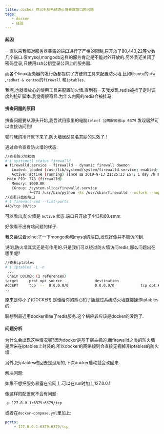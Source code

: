 ```yaml
---
title: docker 可以无视系统防火墙暴露端口的问题
tags: 
   - docker
   - 经验
---
```



#### 起因

一直以来我都对服务器暴露的端口进行了严格的限制,只开放了80,443,22等少数几个端口.像mysql,mongodb这样的服务肯定是不能对外开放的.另外我还关闭了密码登录,只使用ssh公钥登录公网上的服务器.

而各个linux服务器的发行版都提供了方便的工具来配置防火墙,比如`Ubuntu`的`ufw` ,`redhat & centos`的`firewall` 和`iptables`.

我呢,也就很放心的使用工具来配置防火墙.直到有一天我发现.redis被挂了定时调度的挖矿脚本.我觉得很奇怪.为什么内网的redis会被挂马.

#### 排查问题的原因

排查问题要从源头开始,我尝试用家里的电脑`telnet 公网服务器ip 6379` 发现居然可以直接访问到!

顿时我的冷汗就下来了.防火墙居然莫名其妙的失效了 !

通过命令查看防火墙的状态:

```bash
//查看防火墙状态
# $ systemctl status firewalld
● firewalld.service - firewalld - dynamic firewall daemon
   Loaded: loaded (/usr/lib/systemd/system/firewalld.service; enabled; vendor preset: enabled)
   Active: active (running) since 四 2019-9-13 21:25:23 EST; 1 day 7h ago
 Main PID: 773 (firewalld)
   Memory: 1000.0K
   CGroup: /system.slice/firewalld.service
           └─773 /usr/bin/python -Es /usr/sbin/firewalld --nofork --nopid
//查看开放的端口
# $ firewall-cmd --list-ports
443/tcp 80/tcp
```

可以看出,防火墙是 `active` 状态.端口只开放了443和80.emm.

好像看不出有啥问题的样子.

我又尝试着telnet了一下mongodb和mysql的端口,发现好像并不能访问到.

说明,防火墙其实还是有作用的.只是我们可以绕过防火墙访问redis,那么问题出在哪里呢?

```bash
//查看iptables
# $ iptables -L -n  
 ...
 Chain DOCKER (1 references)
target     prot opt source               destination         
ACCEPT     tcp  --  0.0.0.0/0            0.0.0.0/0            tcp dpt:6339 ctstate NEW
..
```

原来是你小子(DOCKER).是谁给你的熊心豹子胆绕过系统防火墙直接操作iptables的!

联想到最近用docker重做了redis服务.这个锅应该应该是docker的没跑了.

#### 问题分析

为什么会出现这种情况呢?因为docker是基于宿主机的,而firewalld之类的防火墙是后来在iptables上封装的.所以docker的网络规则会直接无视掉非iptables的防火墙.

另外,把iptables改回去是没用的,下次docker启动就会改回来.

解决问题:

如果不想把服务暴露在公网上.可以在run时加上127.0.0.1

像这样的配置就不会有问题:

```bash
-p 127.0.0.1:6379:6379/tcp
```

或者在`docker-compose.yml`里加上:

```yml
ports:
	- 127.0.0.1:6379:6379/tcp
```

